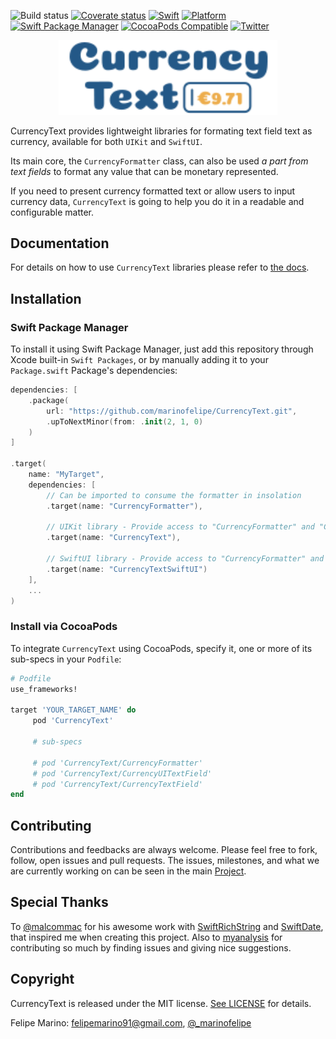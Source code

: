 ![Build status](https://github.com/marinofelipe/CurrencyText/actions/workflows/ci.yml/badge.svg)
[![Coverate status](https://codecov.io/gh/marinofelipe/CurrencyText/branch/main/graph/badge.svg?token=K4VOS8NH7A)](https://codecov.io/gh/marinofelipe/CurrencyText)
<a href="https://swift.org"><img src="https://img.shields.io/badge/Swift-5.3-orange.svg?style=flat" alt="Swift" /></a>
[![Platform](https://img.shields.io/cocoapods/p/CurrencyText.svg?style=flat)]()
[![Swift Package Manager](https://rawgit.com/jlyonsmith/artwork/master/SwiftPackageManager/swiftpackagemanager-compatible.svg)](https://swift.org/package-manager/)
[![CocoaPods Compatible](https://img.shields.io/badge/pod-v2.2.0-blue.svg)](https://cocoapods.org/pods/CurrencyText)
[![Twitter](https://img.shields.io/badge/twitter-@_marinofelipe-blue.svg?style=flat)](https://twitter.com/_marinofelipe)

<p align="center">
  <img src="images/logo.png" width="350" title="Currency Text's logo">
</p>

CurrencyText provides lightweight libraries for formating text field text as currency, available for both `UIKit` and `SwiftUI`.

Its main core, the `CurrencyFormatter` class, can also be used _a part from text fields_ to format any value that can be monetary represented.

If you need to present currency formatted text or allow users to input currency data, `CurrencyText` is going to help you do it in a readable and configurable matter.

## Documentation

For details on how to use `CurrencyText` libraries please refer to [the docs](/documentation/Documentation.md).

## Installation

### Swift Package Manager

To install it using Swift Package Manager, just add this repository through Xcode built-in `Swift Packages`, or by manually adding it to your `Package.swift` Package's dependencies:

```swift
dependencies: [
    .package(
    	url: "https://github.com/marinofelipe/CurrencyText.git", 
    	.upToNextMinor(from: .init(2, 1, 0)
    )
]

.target(
    name: "MyTarget",
    dependencies: [
    	// Can be imported to consume the formatter in insolation
        .target(name: "CurrencyFormatter"),

        // UIKit library - Provide access to "CurrencyFormatter" and "CurrencyUITextFieldDelegate" targets
        .target(name: "CurrencyText"),

        // SwiftUI library - Provide access to "CurrencyFormatter" and "CurrencyTextField" targets
        .target(name: "CurrencyTextSwiftUI")
    ],
    ...
)
```

### Install via CocoaPods

To integrate `CurrencyText` using CocoaPods, specify it, one or more of its sub-specs in your `Podfile`:

```ruby
# Podfile
use_frameworks!

target 'YOUR_TARGET_NAME' do
     pod 'CurrencyText'

     # sub-specs

     # pod 'CurrencyText/CurrencyFormatter'
     # pod 'CurrencyText/CurrencyUITextField'
     # pod 'CurrencyText/CurrencyTextField'
end
```

## Contributing
Contributions and feedbacks are always welcome. Please feel free to fork, follow, open issues and pull requests. The issues, milestones, and what we are currently working on can be seen in the main [Project](https://github.com/marinofelipe/CurrencyText/projects/1).

## Special Thanks
To [@malcommac](https://github.com/malcommac) for his awesome work with [SwiftRichString](https://github.com/malcommac/SwiftRichString) and [SwiftDate](https://github.com/malcommac/SwiftDate), that inspired me when creating this project.
Also to [myanalysis](https://github.com/myanalysis) for contributing so much by finding issues and giving nice suggestions.

## Copyright
CurrencyText is released under the MIT license. [See LICENSE](https://github.com/marinofelipe/CurrencyText/blob/master/LICENSE) for details.

Felipe Marino: [felipemarino91@gmail.com](mailto:felipemarino91@gmail.com), [@_marinofelipe](https://twitter.com/_marinofelipe)
